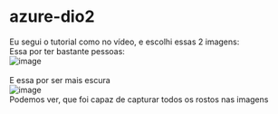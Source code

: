 # azure-dio2
Eu segui o tutorial como no vídeo, e escolhi essas 2 imagens:
<br>
Essa por ter bastante pessoas: <br>
![image](https://github.com/LuaFly/azure-dio2/assets/42554771/e4d0fd95-87bb-472e-95bc-376fcc8852a5)
<br><br>
E essa por ser mais escura <br>
![image](https://github.com/LuaFly/azure-dio2/assets/42554771/40839aff-b00a-476d-b633-6da8d55deef8)
<br>
Podemos ver, que foi capaz de capturar todos os rostos nas imagens
